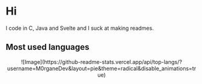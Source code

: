 # Hi

I code in C, Java and Svelte and I suck at making readmes.

## Most used languages

<center>
![Image](https://github-readme-stats.vercel.app/api/top-langs/?username=M0rganeDev&layout=pie&theme=radical&disable_animations=true)
</center>
